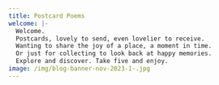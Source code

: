 ```yaml
---
title: Postcard Poems
welcome: |-
  Welcome.
  Postcards, lovely to send, even lovelier to receive.
  Wanting to share the joy of a place, a moment in time.
  Or just for collecting to look back at happy memories.
  Explore and discover. Take five and enjoy.
image: /img/blog-banner-nov-2023-1-.jpg
---
```

